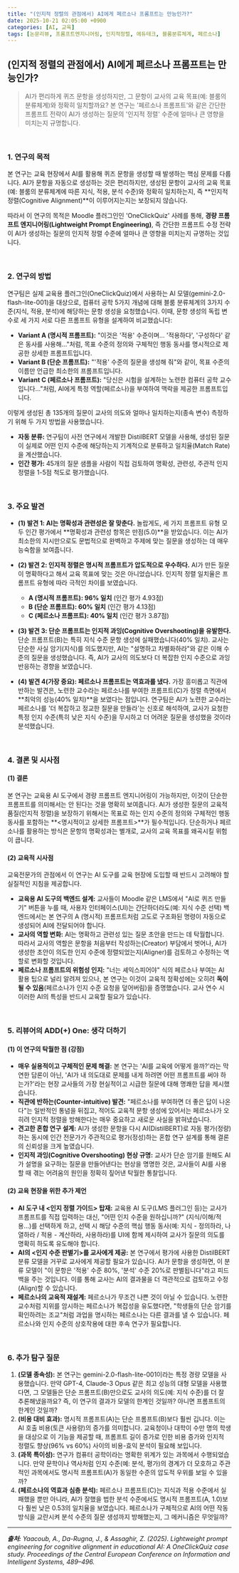 ```yaml
---
title: "(인지적 정렬의 관점에서) AI에게 페르소나 프롬프트는 만능인가?"
date: 2025-10-21 02:05:00 +0900
categories: [AI, 교육]
tags: [논문리뷰, 프롬프트엔지니어링, 인지적정렬, 에듀테크, 블룸분류체계, 페르소나]
---
```


## (인지적 정렬의 관점에서) AI에게 페르소나 프롬프트는 만능인가?

> AI가 편리하게 퀴즈 문항을 생성하지만, 그 문항이 교사의 교육 목표(예: 블룸의 분류체계)와 정확히 일치할까요? 본 연구는 '페르소나 프롬프트'와 같은 간단한 프롬프트 전략이 AI가 생성하는 질문의 '인지적 정렬' 수준에 얼마나 큰 영향을 미치는지 규명합니다.

<br>

### 1. 연구의 목적

본 연구는 교육 현장에서 AI를 활용해 퀴즈 문항을 생성할 때 발생하는 핵심 문제를 다룹니다. AI가 문항을 자동으로 생성하는 것은 편리하지만, 생성된 문항이 교사의 교육 목표(예: 블룸의 분류체계에 따른 지식, 적용, 분석 수준)와 정확히 일치하는지, 즉 **인지적 정렬(Cognitive Alignment)**이 이루어지는지는 보장되지 않습니다.

따라서 이 연구의 목적은 Moodle 플러그인인 'OneClickQuiz' 사례를 통해, **경량 프롬프트 엔지니어링(Lightweight Prompt Engineering)**, 즉 간단한 프롬프트 수정 전략이 AI가 생성하는 질문의 인지적 정렬 수준에 얼마나 큰 영향을 미치는지 규명하는 것입니다.

<br>

### 2. 연구의 방법

연구팀은 실제 교육용 플러그인(OneClickQuiz)에서 사용하는 AI 모델(gemini-2.0-flash-lite-001)을 대상으로, 컴퓨터 공학 5가지 개념에 대해 블룸 분류체계의 3가지 수준(지식, 적용, 분석)에 해당하는 문항 생성을 요청했습니다. 이때, 문항 생성의 독립 변수로 세 가지 서로 다른 프롬프트 유형을 설계하여 비교했습니다:

* **Variant A (명시적 프롬프트):** "이것은 '적용' 수준이며... '적용하다', '구성하다' 같은 동사를 사용해..."처럼, 목표 수준의 정의와 구체적인 행동 동사를 명시적으로 제공한 상세한 프롬프트입니다.
* **Variant B (단순 프롬프트):** "'적용' 수준의 질문을 생성해 줘"와 같이, 목표 수준의 이름만 언급한 최소한의 프롬프트입니다.
* **Variant C (페르소나 프롬프트):** "당신은 시험을 설계하는 노련한 컴퓨터 공학 교수입니다..."처럼, AI에게 특정 역할(페르소나)을 부여하여 맥락을 제공한 프롬프트입니다.

이렇게 생성된 총 135개의 질문이 교사의 의도와 얼마나 일치하는지(종속 변수) 측정하기 위해 두 가지 방법을 사용했습니다.

* **자동 분류:** 연구팀이 사전 연구에서 개발한 DistilBERT 모델을 사용해, 생성된 질문이 실제로 어떤 인지 수준에 해당하는지 기계적으로 분류하고 일치율(Match Rate)을 계산했습니다.
* **인간 평가:** 45개의 질문 샘플을 사람이 직접 검토하여 명확성, 관련성, 주관적 인지 정렬을 1-5점 척도로 평가했습니다.

<br>

### 3. 주요 발견

* **(1) 발견 1: AI는 명확성과 관련성은 잘 맞춘다.**
    놀랍게도, 세 가지 프롬프트 유형 모두 인간 평가에서 **명확성과 관련성 항목은 만점(5.0)**을 받았습니다. 이는 AI가 최소한의 지시만으로도 문법적으로 완벽하고 주제에 맞는 질문을 생성하는 데 매우 능숙함을 보여줍니다.

* **(2) 발견 2: 인지적 정렬은 명시적 프롬프트가 압도적으로 우수하다.**
    AI가 만든 질문이 명확하다고 해서 교육 목표에 맞는 것은 아니었습니다. 인지적 정렬 일치율은 프롬프트 유형에 따라 극적인 차이를 보였습니다.
    * **A (명시적 프롬프트): 96% 일치** (인간 평가 4.93점)
    * **B (단순 프롬프트): 60% 일치** (인간 평가 4.13점)
    * **C (페르소나 프롬프트): 40% 일치** (인간 평가 3.87점)

* **(3) 발견 3: 단순 프롬프트는 인지적 과잉(Cognitive Overshooting)을 유발한다.**
    단순 프롬프트(B)는 특히 지식 수준 문항 생성에 실패했습니다(40% 일치). 교사는 단순한 사실 암기(지식)를 의도했지만, AI는 "설명하고 차별화하라"와 같은 이해 수준의 질문을 생성했습니다. 즉, AI가 교사의 의도보다 더 복잡한 인지 수준으로 과잉 반응하는 경향을 보였습니다.

* **(4) 발견 4(가장 중요): 페르소나 프롬프트는 역효과를 냈다.**
    가장 흥미롭고 직관에 반하는 발견은, 노련한 교수라는 페르소나를 부여한 프롬프트(C)가 정렬 측면에서 **최악의 성능(40% 일치)**을 보였다는 점입니다. 연구팀은 AI가 노련한 교수라는 페르소나를 '더 복잡하고 정교한 질문을 만들라'는 신호로 해석하여, 교사가 요청한 특정 인지 수준(특히 낮은 지식 수준)을 무시하고 더 어려운 질문을 생성했을 것이라 분석했습니다.

<br>

### 4. 결론 및 시사점

#### (1) 결론
본 연구는 교육용 AI 도구에서 경량 프롬프트 엔지니어링이 가능하지만, 이것이 단순한 프롬프트를 의미해서는 안 된다는 것을 명확히 보여줍니다. AI가 생성한 질문의 교육적 품질(인지적 정렬)을 보장하기 위해서는 목표로 하는 인지 수준의 정의와 구체적인 행동 동사를 포함하는 **<명시적이고 상세한 프롬프트>**가 필수적입니다. 단순하거나 페르소나를 활용하는 방식은 문항의 명확성과는 별개로, 교사의 교육 목표를 왜곡시킬 위험이 큽니다.

#### (2) 교육적 시사점
교육전문가의 관점에서 이 연구는 AI 도구를 교육 현장에 도입할 때 반드시 고려해야 할 실질적인 지침을 제공합니다.

* **교육용 AI 도구의 백엔드 설계:** 교사들이 Moodle 같은 LMS에서 "AI로 퀴즈 만들기" 버튼을 누를 때, 사용자 인터페이스(UI)는 간단하더라도(예: 지식 수준 선택) 백엔드에서는 본 연구의 A (명시적) 프롬프트처럼 고도로 구조화된 명령이 자동으로 생성되어 AI에 전달되어야 합니다.
* **교사의 역할 변화:** AI는 명확하고 관련성 있는 질문 초안을 만드는 데 탁월합니다. 따라서 교사의 역할은 문항을 처음부터 작성하는(Creator) 부담에서 벗어나, AI가 생성한 초안이 의도한 인지 수준에 정렬되었는지(Aligner)를 검토하고 수정하는 역할로 변화할 것입니다.
* **페르소나 프롬프트의 위험성 인지:** "너는 셰익스피어야" 식의 페르소나 부여는 AI 활용 팁으로 널리 알려져 있으나, 본 연구는 이것이 교육적 정확성에는 오히려 **독이 될 수 있음**(페르소나가 인지 수준 요청을 덮어버림)을 증명했습니다. 교사 연수 시 이러한 AI의 특성을 반드시 교육할 필요가 있습니다.

<br>

### 5. 리뷰어의 ADD(+) One: 생각 더하기

#### (1) 이 연구의 탁월한 점 (강점)
* **매우 실용적이고 구체적인 문제 해결:** 본 연구는 'AI를 교육에 어떻게 쓸까?'라는 막연한 담론이 아닌, 'AI가 내 의도대로 문제를 내게 하려면 어떤 프롬프트를 써야 하는가?'라는 현장 교사들의 가장 현실적이고 시급한 질문에 대해 명쾌한 답을 제시했습니다.
* **직관에 반하는(Counter-intuitive) 발견:** "페르소나를 부여하면 더 좋은 답이 나온다"는 일반적인 통념을 뒤집고, 적어도 교육적 문항 생성에 있어서는 페르소나가 오히려 인지적 정렬을 방해한다는 매우 중요하고 새로운 사실을 밝혀냈습니다.
* **견고한 혼합 연구 설계:** AI가 생성한 문항을 다시 AI(DistilBERT)로 자동 평가(정량)하는 동시에 인간 전문가가 주관적으로 평가(정성)하는 혼합 연구 설계를 통해 결론의 신뢰성을 크게 높였습니다.
* **인지적 과잉(Cognitive Overshooting) 현상 규명:** 교사가 단순 암기를 원해도 AI가 설명을 요구하는 질문을 만들어낸다는 현상을 명명한 것은, 교사들이 AI를 사용할 때 겪는 어려움의 원인을 정확히 짚어낸 탁월한 통찰입니다.

#### (2) 교육 현장을 위한 추가 제언
* **AI 도구 내 <인지 정렬 가이드> 탑재:** 교육용 AI 도구(LMS 플러그인 등)는 교사가 프롬프트를 직접 입력하는 대신, "어떤 인지 수준을 원하십니까?" (지식/이해/적용...)를 선택하게 하고, 선택 시 해당 수준의 핵심 행동 동사(예: 지식 - 정의하라, 나열하라 / 적용 - 계산하라, 사용하라)를 UI에 함께 제시하여 교사가 질문의 의도를 명확히 하도록 유도해야 합니다.
* **AI의 <인지 수준 판별기>를 교사에게 제공:** 본 연구에서 평가에 사용한 DistilBERT 분류 모델을 거꾸로 교사에게 제공할 필요가 있습니다. AI가 문항을 생성하면, 이 분류 모델이 "이 문항은 '적용' 수준 80%, '분석' 수준 20%로 판별됩니다"라고 피드백을 주는 것입니다. 이를 통해 교사는 AI의 결과물을 더 객관적으로 검토하고 수정(Align)할 수 있습니다.
* **페르소나의 교육적 재설계:** 페르소나가 무조건 나쁜 것이 아닐 수 있습니다. 노련한 교수처럼 지위를 암시하는 페르소나가 복잡성을 유도했다면, "학생들의 단순 암기를 확인하려는 조교"처럼 과업을 명시하는 페르소나는 다른 결과를 낼 수 있습니다. 페르소나와 인지 수준의 상호작용에 대한 후속 연구가 필요합니다.

<br>

### 6. 추가 탐구 질문

1.  **(모델 종속성):** 본 연구는 gemini-2.0-flash-lite-001이라는 특정 경량 모델을 사용했습니다. 만약 GPT-4, Claude-3 Opus 같은 최고 성능의 대형 모델을 사용했다면, 그 모델들은 단순 프롬프트(B)만으로도 교사의 의도(예: 지식 수준)를 더 잘 추론해냈을까요? 즉, 이 연구의 결과가 모델의 한계인 것일까? 아니면 프롬프트의 한계인 것일까?
2.  **(비용 대비 효과):** 명시적 프롬프트(A)는 단순 프롬프트(B)보다 훨씬 깁니다. 이는 AI 호출 비용(토큰 사용량)의 증가를 의미합니다. 교육청이나 대학이 수만 명의 학생을 대상으로 이 기능을 제공할 때, 프롬프트 길이 증가로 인한 비용 증가와 인지적 정렬도 향상(96% vs 60%) 사이의 비용-효익 분석이 필요해 보입니다.
3.  **(과목 특이성):** 연구가 컴퓨터 공학이라는 명확한 위계가 있는 과목에서 수행되었습니다. 만약 문학이나 역사처럼 인지 수준(예: 분석, 평가)의 경계가 더 모호하고 주관적인 과목에서도 명시적 프롬프트(A)가 동일한 수준의 압도적 우위를 보일 수 있을까?
4.  **(페르소나의 역효과 심층 분석):** 페르소나 프롬프트(C)는 지식과 적용 수준에서 실패했을 뿐만 아니라, AI가 잘했을 법한 분석 수준에서도 명시적 프롬프트(A, 1.0)보다 훨씬 낮은 0.53의 일치율을 보였습니다. 페르소나가 구체적으로 AI의 어떤 작동 방식을 교란시켜 분석 수준의 질문 생성까지 방해했는지, 그 메커니즘은 무엇일까?

---

_**출처:** Yaacoub, A., Da-Rugna, J., & Assaghir, Z. (2025). Lightweight prompt engineering for cognitive alignment in educational AI: A OneClickQuiz case study. Proceedings of the Central European Conference on Information and Intelligent Systems, 489–496._
